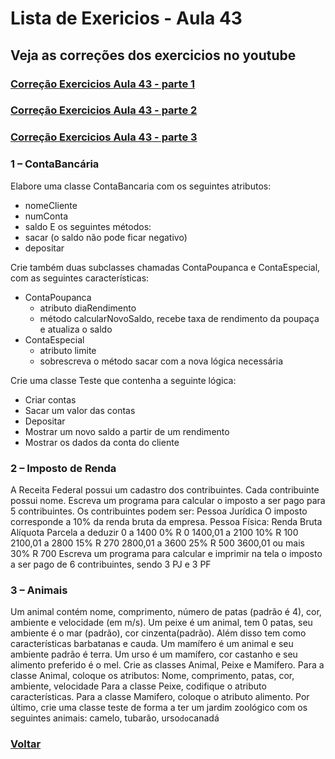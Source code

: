 # Lista de Exericios  - Aula 43

## Veja as correções dos exercicios no youtube

### [Correção Exercicios Aula 43  - parte 1](https://www.youtube.com/watch?v=Ghp5pmbxDTU&list=PLGxZ4Rq3BOBq0KXHsp5J3PxyFaBIXVs3r&index=82&ab_channel=LoianeGroner)

### [Correção Exercicios Aula 43  - parte 2](https://www.youtube.com/watch?v=ZSyCf11JJOM&list=PLGxZ4Rq3BOBq0KXHsp5J3PxyFaBIXVs3r&index=83&ab_channel=LoianeGroner)

### [Correção Exercicios Aula 43  - parte 3](https://www.youtube.com/watch?v=M631ZCkX-Dg&list=PLGxZ4Rq3BOBq0KXHsp5J3PxyFaBIXVs3r&index=84&ab_channel=LoianeGroner)

### 1 – ContaBancária

Elabore uma classe ContaBancaria com os seguintes atributos:
  - nomeCliente
  - numConta
  - saldo
E os seguintes métodos:
  - sacar (o saldo não pode ficar negativo)
  - depositar

Crie também duas subclasses chamadas ContaPoupanca e ContaEspecial, com as seguintes características:
  - ContaPoupanca
    - atributo diaRendimento
    - método calcularNovoSaldo, recebe taxa de rendimento da poupaça e atualiza o saldo
  - ContaEspecial
    - atributo limite
    - sobrescreva o método sacar com a nova lógica necessária

Crie uma classe Teste que contenha a seguinte lógica:
  - Criar contas
  - Sacar um valor das contas
  - Depositar
  - Mostrar um novo saldo a partir de um rendimento
  - Mostrar os dados da conta do cliente

### 2 – Imposto de Renda

A Receita Federal possui um cadastro dos contribuintes. Cada contribuinte possui nome.
Escreva um programa para calcular o imposto a ser pago para 5 contribuintes.
Os contribuintes podem ser:
Pessoa Jurídica O imposto corresponde a 10% da renda bruta da empresa.
Pessoa Física: Renda Bruta Alíquota Parcela a deduzir
0 a 1400 0% R  0
1400,01 a 2100 10% R  100
2100,01 a 2800 15% R  270
2800,01 a 3600 25% R  500
3600,01 ou mais 30% R  700
Escreva um programa para calcular e imprimir na tela o imposto a ser pago de 6 contribuintes, sendo 3 PJ e 3 PF

### 3 – Animais

Um animal contém nome, comprimento, número de patas (padrão é 4), cor, ambiente e velocidade (em m/s).
Um peixe é um animal, tem 0 patas, seu ambiente é o mar (padrão), cor cinzenta(padrão). Além disso tem como características barbatanas e cauda. Um mamífero é um animal e seu ambiente padrão é terra. Um urso é um mamífero, cor castanho e seu alimento preferido é o mel.
Crie as classes Animal, Peixe e Mamífero.
Para a classe Animal, coloque os atributos:
  Nome, comprimento, patas, cor, ambiente, velocidade
Para a classe Peixe, codifique o atributo características.
Para a classe Mamifero, coloque o atributo alimento.
Por último, crie uma classe teste de forma a ter um jardim zoológico com os seguintes animais: camelo, tubarão, urso`do`canadá

### [Voltar](../README.md)

